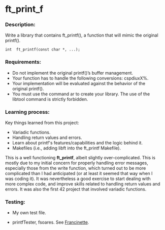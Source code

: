 # ft_print_f

### Description:

Write a library that contains ft_printf(), a function that will mimic the original printf().

`int  ft_printf(const char *, ...);`

### Requirements:
- Do not implement the original printf()’s buffer management.
- Your function has to handle the following conversions: cspdiuxX%.
- Your implementation will be evaluated against the behavior of the original printf().
- You must use the command ar to create your library. The use of the libtool command is strictly forbidden.

### Learning process:

Key things learned from this project:

- Variadic functions.
- Handling return values and errors.
- Learn about printf's features/capabilities and the logic behind it.
- Makefiles (i.e., adding libft into the ft_printf Makefile).

This is a well functioning **ft_printf**, albeit slightly over-complicated. This is mostly due to my initial concern for properly handling error messages, especially those from the write function, which turned out to be more complicated than I had anticipated (or at least it seemed that way when I was coding it). It was nevertheless a good exercise to start dealing with more complex code, and improve skills related to handling return values and errors. It was also the first 42 project that involved variadic functions.

### Testing:

- My own test file.

- printfTester, fsoares. See [Francinette](https://github.com/WaRtr0/francinette-image).
